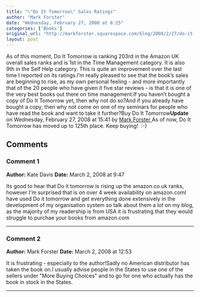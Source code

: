 ```yaml
---
title: "\"Do It Tomorrow\" Sales Ratings"
author: "Mark Forster"
date: "Wednesday, February 27, 2008 at 8:25"
categories: ['Books']
original_url: "http://markforster.squarespace.com/blog/2008/2/27/do-it-tomorrow-sales-ratings.html"
layout: post
---
```


As of this moment, Do It Tomorrow is ranking 203rd in the Amazon UK overall sales ranks and is 1st in the Time Management category. It is also 9th in the Self Help category. This is quite an improvement over the last time I reported on its ratings.I’m really pleased to see that the book’s sales are beginning to rise, as my own personal feeling - and more importantly that of the 20 people who have given it five star reviews - is that it is one of the very best books out there on time management.If you haven’t bought a copy of Do It Tomorrow yet, then why not do so?And if you already have bought a copy, then why not come on one of my seminars for people who have read the book and want to take it further?Buy Do It Tomorrow**Update** on Wednesday, February 27, 2008 at 15:41 by
[
Mark Forster
](/member/markforster)As of now, Do It Tomorrow has moved up to 125th place. Keep buying!  :-)

## Comments

### Comment 1
**Author:** Kate Davis
**Date:** March 2, 2008 at 9:47

Its good to hear that Do it tomorrow is rising up the amazon.co.uk ranks, however I'm surprised that is on over 4 week availability on amazon.comI have used Do it tomorrow and get everything done extensively in the development of my organisation system so talk about them a lot on my blog, as the majority of my readership is from USA it is frustrating that they would struggle to purchae your books from amazon.com

---

### Comment 2
**Author:** Mark Forster
**Date:** March 2, 2008 at 12:53

It is frustrating - especially to the author!Sadly no American distributor has taken the book on.I usually advise people in the States to use one of the sellers under "More Buying Choices" and to go for one who actually has the book in stock in the States.

---
